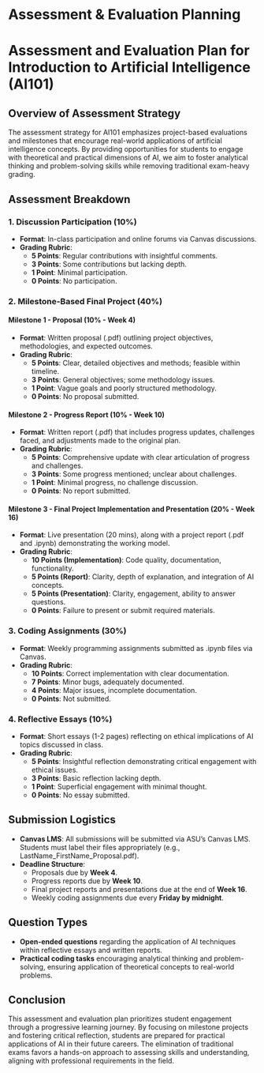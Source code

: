 Assessment & Evaluation Planning
================================

# Assessment and Evaluation Plan for Introduction to Artificial Intelligence (AI101)

## Overview of Assessment Strategy
The assessment strategy for AI101 emphasizes project-based evaluations and milestones that encourage real-world applications of artificial intelligence concepts. By providing opportunities for students to engage with theoretical and practical dimensions of AI, we aim to foster analytical thinking and problem-solving skills while removing traditional exam-heavy grading.

## Assessment Breakdown

### 1. Discussion Participation (10%)
- **Format**: In-class participation and online forums via Canvas discussions.
- **Grading Rubric**:
  - **5 Points**: Regular contributions with insightful comments.
  - **3 Points**: Some contributions but lacking depth.
  - **1 Point**: Minimal participation.
  - **0 Points**: No participation.

### 2. Milestone-Based Final Project (40%)
#### Milestone 1 - Proposal (10% - Week 4)
- **Format**: Written proposal (.pdf) outlining project objectives, methodologies, and expected outcomes.
- **Grading Rubric**:
  - **5 Points**: Clear, detailed objectives and methods; feasible within timeline.
  - **3 Points**: General objectives; some methodology issues.
  - **1 Point**: Vague goals and poorly structured methodology.
  - **0 Points**: No proposal submitted.

#### Milestone 2 - Progress Report (10% - Week 10)
- **Format**: Written report (.pdf) that includes progress updates, challenges faced, and adjustments made to the original plan.
- **Grading Rubric**:
  - **5 Points**: Comprehensive update with clear articulation of progress and challenges.
  - **3 Points**: Some progress mentioned; unclear about challenges.
  - **1 Point**: Minimal progress, no challenge discussion.
  - **0 Points**: No report submitted.

#### Milestone 3 - Final Project Implementation and Presentation (20% - Week 16)
- **Format**: Live presentation (20 mins), along with a project report (.pdf and .ipynb) demonstrating the working model.
- **Grading Rubric**:
  - **10 Points (Implementation)**: Code quality, documentation, functionality.
  - **5 Points (Report)**: Clarity, depth of explanation, and integration of AI concepts.
  - **5 Points (Presentation)**: Clarity, engagement, ability to answer questions.
  - **0 Points**: Failure to present or submit required materials.

### 3. Coding Assignments (30%)
- **Format**: Weekly programming assignments submitted as .ipynb files via Canvas.
- **Grading Rubric**:
  - **10 Points**: Correct implementation with clear documentation.
  - **7 Points**: Minor bugs, adequately documented.
  - **4 Points**: Major issues, incomplete documentation.
  - **0 Points**: Not submitted.

### 4. Reflective Essays (10%)
- **Format**: Short essays (1-2 pages) reflecting on ethical implications of AI topics discussed in class.
- **Grading Rubric**:
  - **5 Points**: Insightful reflection demonstrating critical engagement with ethical issues.
  - **3 Points**: Basic reflection lacking depth.
  - **1 Point**: Superficial engagement with minimal thought.
  - **0 Points**: No essay submitted.

## Submission Logistics
- **Canvas LMS**: All submissions will be submitted via ASU’s Canvas LMS. Students must label their files appropriately (e.g., LastName_FirstName_Proposal.pdf).
- **Deadline Structure**:
  - Proposals due by **Week 4**.
  - Progress reports due by **Week 10**.
  - Final project reports and presentations due at the end of **Week 16**.
  - Weekly coding assignments due every **Friday by midnight**.

## Question Types
- **Open-ended questions** regarding the application of AI techniques within reflective essays and written reports.
- **Practical coding tasks** encouraging analytical thinking and problem-solving, ensuring application of theoretical concepts to real-world problems.

## Conclusion
This assessment and evaluation plan prioritizes student engagement through a progressive learning journey. By focusing on milestone projects and fostering critical reflection, students are prepared for practical applications of AI in their future careers. The elimination of traditional exams favors a hands-on approach to assessing skills and understanding, aligning with professional requirements in the field.